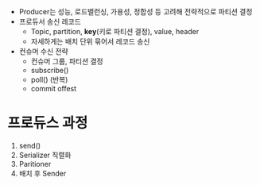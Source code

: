 - Producer는 성능, 로드밸런싱, 가용성, 정합성 등 고려해 전략적으로 파티션 결정
- 프로듀서 송신 레코드
	- Topic, partition, **key**(키로 파티션 결정), value, header
	- 자세하게는 배치 단위 묶어서 레코드 송신
- 컨슈머 수신 전략
	- 컨슈머 그룹, 파티션 결정
	- subscribe()
	- poll() (반복)
	- commit offest

# 프로듀스 과정
1. send()
2. Serializer 직렬화
3. Paritioner
4. 배치 후 Sender